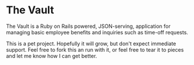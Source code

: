 # The Vault
The Vault is a Ruby on Rails powered, JSON-serving, application for managing basic employee benefits and inquiries such as time-off requests.

This is a pet project. Hopefully it will grow, but don't expect immediate support. Feel free to fork this an run with it, or feel free to tear it to pieces and let me know how I can get better.

